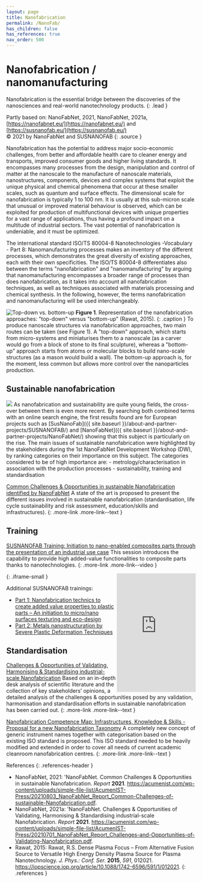 ```yaml
---
layout: page
title: Nanofabrication
permalink: /NanoFab/
has_children: false
has_references: true
nav_order: 500
---
```


# Nanofabrication / nanomanufacturing 
Nanofabrication is the essential bridge between the discoveries of the nanosciences and real-world nanotechnology products. 
{: .lead }

Partly based on: NanoFabNet, 2021, NanoFabNet, 2021a, [https://nanofabnet.eu/](https://nanofabnet.eu/) and [https://susnanofab.eu/](https://susnanofab.eu/)<br>
© 2021 by NanoFabNet and SUSNANOFAB
{: .source }

Nanofabrication has the potential to address major socio-economic challenges, from better and affordable health care to cleaner energy and transports, improved consumer goods and higher living standards. It encompasses many processes from the design, manipulation and control of matter at the nanoscale to the manufacture of nanoscale materials, nanostructures, components, devices and complex systems that exploit the unique physical and chemical phenomena that occur at these smaller scales, such as quantum and surface effects. The dimensional scale for nanofabrication is typically 1 to 100 nm. It is usually at this sub-micron scale that unusual or improved material behaviour is observed, which can be exploited for production of multifunctional devices with unique properties for a vast range of applications, thus having a profound impact on a multitude of industrial sectors. The vast potential of nanofabrication is undeniable, and it must be optimized. 

The international standard ISO/TS 80004-8 Nanotechnologies -Vocabulary - Part 8: Nanomanufacturing processes makes an inventory of the different processes, which demonstrates the great diversity of existing approaches, each with their own specificities. The ISO/TS 80004-8 differentiates also between the terms "nanofabrication" and "nanomanufacturing" by arguing that nanomanufacturing encompasses a broader range of processes than does nanofabrication, as it takes into account all nanofabrication techniques, as well as techniques associated with materials processing and chemical synthesis. In the following, however, the terms nanofabrication and nanomanufacturing will be used interchangeably.

![Top-down vs. bottom-up]({{site.baseurl}}/images/NanoFab/NanoFabNet1.jpg)
**Figure 1**. Representation of the nanofabrication approaches: "top-down" versus "bottom-up" (Rawat, 2015).
{: .caption }
To produce nanoscale structures via nanofabrication approaches, two main routes can be taken (see Figure 1). A "top-down" approach, which starts from micro-systems and miniaturises them to a nanoscale (as a carver would go from a block of stone to its final sculpture), whereas a "bottom-up" approach starts from atoms or molecular blocks to build nano-scale structures (as a mason would build a wall). The bottom-up approach is, for the moment, less common but allows more control over the
nanoparticles production. 

## Sustainable nanofabrication
<img src="{{ site.baseurl }}/images/NanoFab/NanoFabNet2.jpg" class="image--right">
As nanofabrication and sustainability are quite young fields, the cross-over between them is even more recent. By searching both combined terms with an online search engine, the first results found are for European projects such as [SusNanoFab]({{ site.baseurl }}/about-and-partner-projects/SUSNANOFAB/) and [NanoFabNet]({{ site.baseurl }}/about-and-partner-projects/NanoFabNet/) showing that this subject is particularly on the rise. The main issues of sustainable nanofabrication were highlighted by the stakeholders during the 1st NanoFabNet Development Workshop (DW), by ranking categories on their importance on this subject. The categories considered to be of high importance are: 
- metrology/characterisation in association with the production processes
- sustainability, training and standardisation

[Common Challenges & Opportunities in sustainable Nanofabrication identified by NanoFabNet](https://acumenist.com/wp-content/uploads/simple-file-list/AcumenIST-Press/20210803_NanoFabNet_Report_Common-Challenges-of-sustainable-Nanofabrication.pdf)
A state of the art is proposed to present the different issues involved in sustainable nanofabrication (standardisation, life cycle sustainability and risk assessment, education/skills and infrastructures).
{: .more-link .more-link--text }

## Training
[SUSNANOFAB Training: Initiation to nano-enabled composites parts through the presentation of an industrial use case](https://susnanofab.eu/trainings-by-ipc/)
This session introduces the capability to provide high added-value functionalities to composite parts thanks to nanotechnologies.
{: .more-link .more-link--video }

<iframe width="210" height="315" src="https://www.youtube.com/embed/yAX1sAvGyDI" frameborder="0" allowfullscreen="allowfullscreen" align="right">&nbsp;</iframe>
{: .iframe-small }

Additional SUSNANOFAB trainings:
- [Part 1: Nanofabrication technics to create added value properties to plastic parts – An initiation to micro/nano surfaces texturing and eco-design](https://susnanofab.eu/trainings-nanofab/)
- [Part 2: Metals nanostructuration by Severe Plastic Deformation Techniques](https://susnanofab.eu/trainings-by-rina/)

## Standardisation
[Challenges & Opportunities of Validating, Harmonising & Standardising industrial-scale Nanofabrication](https://acumenist.com/wp-content/uploads/simple-file-list/AcumenIST-Press/20210701_NanoFabNet_Report_Challenges-and-Opportunities-of-Validating-Nanofabrication.pdf)
Based on an in-depth desk analysis of scientific literature and the collection of key stakeholders’ opinions, a detailed analysis of the challenges & opportunities posed by any validation, harmonisation and standardisation efforts in sustainable nanofabrication has been carried out.
{: .more-link .more-link--text }

[Nanofabrication Competence Map: Infrastructures, Knowledge & Skills - Proposal for a new Nanofabrication Taxonomy](https://acumenist.com/wp-content/uploads/simple-file-list/AcumenIST-Press/20210809_NanoFabNet_Nanofabrication-Competence-Map.pdf)
A completely new concept of generic instrument names together with categorisation based on the existing ISO standard is proposed. This ISO standard needed to be heavily modified and extended in order to cover all needs of current academic cleanroom nanofabrication centres.
{: .more-link .more-link--text }

References
{: .references-header }
- NanoFabNet, 2021: 'NanoFabNet. Common Challenges & Opportunities in sustainable Nanofabrication. <i>Report</i> <b>2021</b>. <a href="https://acumenist.com/wp-content/uploads/simple-file-list/AcumenIST-Press/20210803_NanoFabNet_Report_Common-Challenges-of-sustainable-Nanofabrication.pdf">https://acumenist.com/wp-content/uploads/simple-file-list/AcumenIST-Press/20210803_NanoFabNet_Report_Common-Challenges-of-sustainable-Nanofabrication.pdf</a>.
- NanoFabNet, 2021a: 'NanoFabNet. Challenges & Opportunities of Validating, Harmonising & Standardising industrial-scale Nanofabrication. <i>Report</i> <b>2021</b>. <a href="https://acumenist.com/wp-content/uploads/simple-file-list/AcumenIST-Press/20210701_NanoFabNet_Report_Challenges-and-Opportunities-of-Validating-Nanofabrication.pdf">https://acumenist.com/wp-content/uploads/simple-file-list/AcumenIST-Press/20210701_NanoFabNet_Report_Challenges-and-Opportunities-of-Validating-Nanofabrication.pdf</a>.
- Rawat, 2015: Rawat, R.S. Dense Plasma Focus – From Alternative Fusion Source to Versatile High Energy Density Plasma Source for Plasma Nanotechnology. <i>J. Phys.: Conf. Ser.</i> <b>2015</b>, <i>591</i>, 012021. <a href="https://iopscience.iop.org/article/10.1088/1742-6596/591/1/012021">https://iopscience.iop.org/article/10.1088/1742-6596/591/1/012021</a>.
{: .references }
